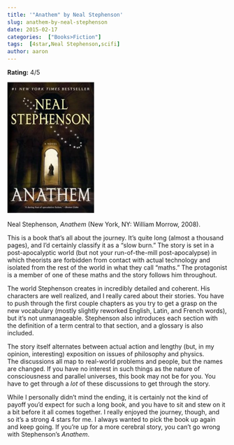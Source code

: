 ```yaml
---
title: '"Anathem" by Neal Stephenson'
slug: anathem-by-neal-stephenson
date: 2015-02-17
categories:  ["Books>Fiction"]
tags:  [4star,Neal Stephenson,scifi]
author: aaron
---
```


**Rating:** 4/5

![Anathem book cover](cover-199x300.jpg)

Neal Stephenson, *Anathem* (New York, NY: William Morrow, 2008).

This is a book that’s all about the journey. It’s quite long (almost a thousand pages), and I’d certainly classify it as a “slow burn.” The story is set in a post-apocalyptic world (but not your run-of-the-mill post-apocalypse) in which theorists are forbidden from contact with actual technology and isolated from the rest of the world in what they call “maths.” The protagonist is a member of one of these maths and the story follows him throughout.

The world Stephenson creates in incredibly detailed and coherent. His characters are well realized, and I really cared about their stories. You have to push through the first couple chapters as you try to get a grasp on the new vocabulary (mostly slightly reworked English, Latin, and French words), but it’s not unmanageable. Stephenson also introduces each section with the definition of a term central to that section, and a glossary is also included.

The story itself alternates between actual action and lengthy (but, in my opinion, interesting) exposition on issues of philosophy and physics. The discussions all map to real-world problems and people, but the names are changed. If you have no interest in such things as the nature of consciousness and parallel universes, this book may not be for you. You have to get through a *lot* of these discussions to get through the story.

While I personally didn’t mind the ending, it is certainly not the kind of payoff you’d expect for such a long book, and you have to sit and stew on it a bit before it all comes together. I really enjoyed the journey, though, and so it’s a strong 4 stars for me. I always wanted to pick the book up again and keep going. If you’re up for a more cerebral story, you can’t go wrong with Stephenson’s *Anathem*.
